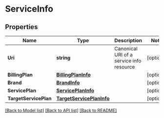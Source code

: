 # ServiceInfo

## Properties
Name | Type | Description | Notes
------------ | ------------- | ------------- | -------------
**Uri** | **string** | Canonical URI of a service info resource | [optional] 
**BillingPlan** | [**BillingPlanInfo**](BillingPlanInfo.md) |  | [optional] 
**Brand** | [**BrandInfo**](BrandInfo.md) |  | [optional] 
**ServicePlan** | [**ServicePlanInfo**](ServicePlanInfo.md) |  | [optional] 
**TargetServicePlan** | [**TargetServicePlanInfo**](TargetServicePlanInfo.md) |  | [optional] 

[[Back to Model list]](../README.md#documentation-for-models) [[Back to API list]](../README.md#documentation-for-api-endpoints) [[Back to README]](../README.md)


